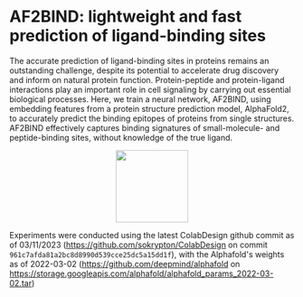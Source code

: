 # AF2BIND: lightweight and fast prediction of ligand-binding sites 
The accurate prediction of ligand-binding sites in proteins remains an outstanding challenge, despite its potential to accelerate drug discovery and inform on natural protein function. Protein-peptide and protein-ligand interactions play an important role in cell signaling by carrying out essential biological processes. Here, we train a neural network, AF2BIND, using embedding features from a protein structure prediction model, AlphaFold2, to accurately predict the binding epitopes of proteins from single structures. AF2BIND effectively captures binding signatures of small-molecule- and peptide-binding sites, without knowledge of the true ligand. 
<p align="center"><img src="https://drive.google.com/uc?export=view&id=1DQsqHjklsRVYchIYXn_xekH2oVmMEGy4" height="128" /></p>

Experiments were conducted using the latest ColabDesign github commit as of 03/11/2023 (https://github.com/sokrypton/ColabDesign on commit `961c7afda81a2bc8d8990d539cce25dc5a15dd1f`), with the Alphafold's weights as of 2022-03-02 (https://github.com/deepmind/alphafold on https://storage.googleapis.com/alphafold/alphafold_params_2022-03-02.tar)
